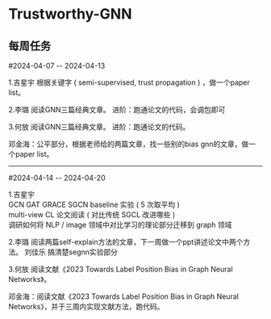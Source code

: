 # Trustworthy-GNN
每周任务
----------------------------------
#2024-04-07 -- 2024-04-13

1.吉星宇
  根据关键字 ( semi-supervised, trust propagation ) ，做一个paper list。
  
2.李璐
  阅读GNN三篇经典文章。
  进阶：跑通论文的代码，会调包即可
  
3.何放
  阅读GNN三篇经典文章。
  进阶：跑通论文的代码。
  
  邓金海：公平部分，根据老师给的两篇文章，找一些别的bias gnn的文章，做一个paper list。

----------------------------------
#2024-04-14 -- 2024-04-20

1.吉星宇  
  GCN GAT GRACE SGCN baseline 实验 ( 5 次取平均 )  
  multi-view CL 论文阅读 ( 对比传统 SGCL 改进哪些 )  
  调研如何将 NLP / image 领域中对比学习的理论部分迁移到 graph 领域

2.李璐
  阅读两篇self-explain方法的文章，下一周做一个ppt讲述论文中两个方法。
  刘佳乐
  搞清楚segnn实验部分

3.何放
  阅读文献《2023 Towards Label Position Bias in Graph Neural Networks》。
  
  邓金海：阅读文献《2023 Towards Label Position Bias in Graph Neural Networks》，并于三周内实现文献方法，跑代码。
